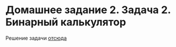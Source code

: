 # Домашнее задание 2. Задача 2. Бинарный калькулятор

Решение задачи [отсюда](https://github.com/netology-code/jd-homeworks/tree/master/structural/task2)


